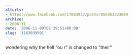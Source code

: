 ```yaml
---
alturls:
- https://www.facebook.com/17803937/posts/856453323689
archive:
- 2006-11
date: '2006-11-09T02:39:51+00:00'
slug: '1163039991'
---
```


wondering why the hell "ou r" is changed to "their"

